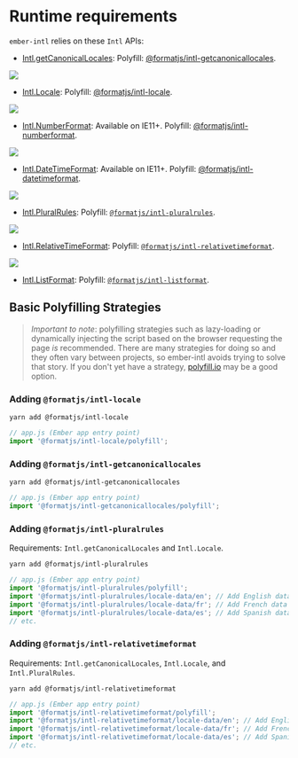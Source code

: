 # Runtime requirements

`ember-intl` relies on these `Intl` APIs:

- [Intl.getCanonicalLocales](https://developer.mozilla.org/en-US/docs/Web/JavaScript/Reference/Global_Objects/Intl/getCanonicalLocales): Polyfill: [@formatjs/intl-getcanonicallocales](https://formatjs.io/docs/polyfills/intl-getcanonicallocales).

<a href="https://caniuse.com/#search=getCanonicalLocales">
  <img src={{root-url "images/getcanonicallocales.png"}} />
</a>

- [Intl.Locale](https://developer.mozilla.org/en-US/docs/Web/JavaScript/Reference/Global_Objects/Intl/Locale): Polyfill: [@formatjs/intl-locale](https://formatjs.io/docs/polyfills/intl-locale).

<a href="https://caniuse.com/mdn-javascript_builtins_intl_locale_maximize">
  <img src={{root-url "images/locale.png"}} />
</a>

- [Intl.NumberFormat](https://developer.mozilla.org/en-US/docs/Web/JavaScript/Reference/Global_Objects/NumberFormat): Available on IE11+. Polyfill: [@formatjs/intl-numberformat](https://formatjs.io/docs/polyfills/intl-numberformat).

<a href="https://caniuse.com/#feat=mdn-javascript_builtins_intl_numberformat">
  <img src={{root-url "images/numberformat.png"}} />
</a>

- [Intl.DateTimeFormat](https://developer.mozilla.org/en-US/docs/Web/JavaScript/Reference/Global_Objects/DateTimeFormat): Available on IE11+. Polyfill: [@formatjs/intl-datetimeformat](https://formatjs.io/docs/polyfills/intl-datetimeformat).

<a href="https://caniuse.com/#feat=mdn-javascript_builtins_intl_datetimeformat">
  <img src={{root-url "images/datetimeformat.png"}} />
</a>

- [Intl.PluralRules](https://developer.mozilla.org/en-US/docs/Web/JavaScript/Reference/Global_Objects/PluralRules): Polyfill: [`@formatjs/intl-pluralrules`](https://formatjs.io/docs/polyfills/intl-pluralrules).

<a href="https://caniuse.com/#feat=intl-pluralrules">
  <img src={{root-url "images/pluralrules.png"}} />
</a>

- [Intl.RelativeTimeFormat](https://developer.mozilla.org/en-US/docs/Web/JavaScript/Reference/Global_Objects/RelativeTimeFormat): Polyfill: [`@formatjs/intl-relativetimeformat`](https://formatjs.io/docs/polyfills/intl-relativetimeformat).

<a href="https://caniuse.com/#feat=mdn-javascript_builtins_intl_relativetimeformat">
  <img src={{root-url 'images/relativetimeformat.png'}} />
</a>

- [Intl.ListFormat](https://developer.mozilla.org/en-US/docs/Web/JavaScript/Reference/Global_Objects/ListFormat): Polyfill: [`@formatjs/intl-listformat`](https://formatjs.io/docs/polyfills/intl-listformat).


## Basic Polyfilling Strategies

> _Important to note_: polyfilling strategies such as lazy-loading or dynamically injecting the script based on the browser requesting the page _is_ recommended. There are many strategies for doing so and they often vary between projects, so ember-intl avoids trying to solve that story. If you don't yet have a strategy, [polyfill.io](https://polyfill.io/v3/) may be a good option.


### Adding `@formatjs/intl-locale`

`yarn add @formatjs/intl-locale`

```js
// app.js (Ember app entry point)
import '@formatjs/intl-locale/polyfill';
```


### Adding `@formatjs/intl-getcanonicallocales`

`yarn add @formatjs/intl-getcanonicallocales`

```js
// app.js (Ember app entry point)
import '@formatjs/intl-getcanonicallocales/polyfill';
```


### Adding `@formatjs/intl-pluralrules`

Requirements: `Intl.getCanonicalLocales` and `Intl.Locale`.

`yarn add @formatjs/intl-pluralrules`

```js
// app.js (Ember app entry point)
import '@formatjs/intl-pluralrules/polyfill';
import '@formatjs/intl-pluralrules/locale-data/en'; // Add English data
import '@formatjs/intl-pluralrules/locale-data/fr'; // Add French data
import '@formatjs/intl-pluralrules/locale-data/es'; // Add Spanish data
// etc.
```


### Adding `@formatjs/intl-relativetimeformat`

Requirements: `Intl.getCanonicalLocales`, `Intl.Locale`, and `Intl.PluralRules`.

`yarn add @formatjs/intl-relativetimeformat`

```js
// app.js (Ember app entry point)
import '@formatjs/intl-relativetimeformat/polyfill';
import '@formatjs/intl-relativetimeformat/locale-data/en'; // Add English data
import '@formatjs/intl-relativetimeformat/locale-data/fr'; // Add French data
import '@formatjs/intl-relativetimeformat/locale-data/es'; // Add Spanish data
// etc.
```
